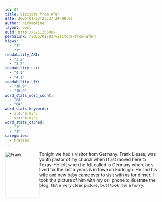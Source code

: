 ```yaml
---
id: 87
title: Visitors from Afar
date: 2005-01-03T23:27:24-08:00
author: nickmoline
layout: post
guid: http://1211355065
permalink: /2005/01/03/visitors-from-afar/
Views:
  - "1"
  - "1"
readability_ARI:
  - "3.2"
  - "3.2"
readability_CLI:
  - "4.1"
  - "4.1"
readability_LIX:
  - "18.9"
  - "18.9"
word_stats_word_count:
  - "84"
  - "84"
word_stats_keywords:
  - s:4:"b:0;";
  - s:4:"b:0;";
word_stats_cached:
  - "1"
  - "1"
categories:
  - Praises
---
```

<div class="leftbox" style="float: left">
  <img alt="Frank" style="width: 113px;height: 150px" src="https://i2.wp.com/cap.portalkeeper.info/media/photo/20051012-Frank1.jpeg?w=760" data-recalc-dims="1" />
</div>

Tonight we had a visitor from Germany. Frank Liesen, was youth pastor of my church when I first moved here to Texas. He left when he felt called to Germany where he&#8217;s lived for the last 5 years is in town on Furlough. He and his wife and new baby came over to visit with us for dinner. I took this picture of him with my cell phone to illustrate the blog. Not a very clear picture, but I took it in a hurry.